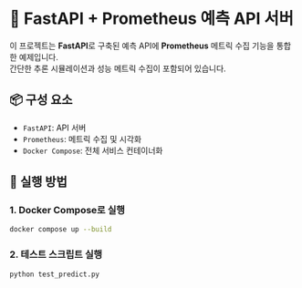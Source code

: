 # 🧠 FastAPI + Prometheus 예측 API 서버

이 프로젝트는 **FastAPI**로 구축된 예측 API에 **Prometheus** 메트릭 수집 기능을 통합한 예제입니다.  
간단한 추론 시뮬레이션과 성능 메트릭 수집이 포함되어 있습니다.

## 📦 구성 요소

- `FastAPI`: API 서버
- `Prometheus`: 메트릭 수집 및 시각화
- `Docker Compose`: 전체 서비스 컨테이너화

## 🚀 실행 방법

### 1. Docker Compose로 실행

```bash
docker compose up --build
```

### 2. 테스트 스크립트 실행

```bash
python test_predict.py
```

